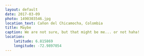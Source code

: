 ```yaml
---
layout: default
date: 2017-03-09
photo: 1490303546.jpg
location_text: Cañon del Chicamocha, Colombia
title: Maybe
caption: We are not sure, but that might be me... or not haha!
location:
    latitude: 6.815869
    longitude: -72.9897054
---
```

